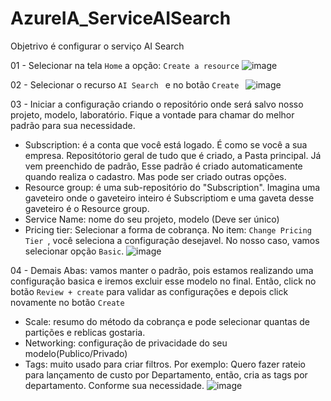 # AzureIA_ServiceAISearch
Objetrivo é configurar o serviço AI Search


01 - Selecionar na tela ``` Home ``` a opção: ``` Create a resource ```
![image](https://github.com/user-attachments/assets/bae4af5f-fdfe-4d57-b507-9b674c327d75)

02 - Selecionar o recurso ``` AI Search  ``` e no botão ``` Create  ``` 
![image](https://github.com/user-attachments/assets/2549278d-5252-4a0b-8581-f1d2d88746bd)

03 - Iniciar a configuração criando o repositório onde será salvo nosso projeto, modelo, laboratório. Fique a vontade para chamar do melhor padrão para sua necessidade.
   * Subscription: é a conta que você está logado. É como se você a sua empresa. Repositótorio geral de tudo que é criado, a Pasta principal. Já vem preenchido de padrão, Esse padrão é criado automaticamente quando realiza o cadastro. Mas pode ser criado outras opções.
   * Resource group: é uma sub-repositório do "Subscription".
Imagina uma gaveteiro onde o gaveteiro inteiro é Subscriptiom e uma gaveta desse gaveteiro é o Resource group.
   * Service Name: nome do seu projeto, modelo (Deve ser único)
   * Pricing tier: Selecionar a forma de cobrança. No item:  ``` Change Pricing Tier  ```, você seleciona a configuração desejavel. No nosso caso, vamos selecionar opção ``` Basic ```. 
![image](https://github.com/user-attachments/assets/bc2112c3-efb0-4cdf-ba8d-333e39c17feb)

04 - Demais Abas: vamos manter o padrão, pois estamos realizando uma configuração basica e iremos excluir esse modelo no final. Então, click no botão ``` Review + create ``` para validar as configurações e depois click novamente no botão ``` Create ``` 
   * Scale: resumo do método da cobrança e pode selecionar quantas de partições e reblicas gostaria.
   * Networking: configuração de privacidade do seu modelo(Publico/Privado)
   * Tags: muito usado para criar filtros. Por exemplo: Quero fazer rateio para lançamento de custo por Departamento, então, cria as tags por departamento. Conforme sua necessidade.
![image](https://github.com/user-attachments/assets/378fe24e-6509-4a50-bd82-daf94c239c3b)
